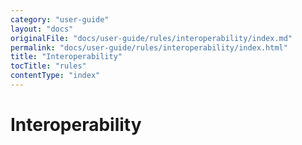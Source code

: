 ```yaml
---
category: "user-guide"
layout: "docs"
originalFile: "docs/user-guide/rules/interoperability/index.md"
permalink: "docs/user-guide/rules/interoperability/index.html"
title: "Interoperability"
tocTitle: "rules"
contentType: "index"
---
```

# Interoperability
